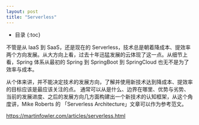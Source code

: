 ```yaml
---
layout: post
title: "Serverless"
---
```


* 目录
{:toc}

不管是从 IaaS 到 SaaS，还是现在的 Serverless，技术总是朝着降成本、提效率两个方向发展。从大方向上看，过去十年迅猛发展的云体现了这一点。从细节上看，Spring 体系从最初的 Spring 到 SpringBoot 到 SpringCloud 也无不是为了效率与成本。

从个体来讲，并不能决定技术的发展方向，了解并使用新技术达到降成本、提效率的目标应该是最应该关注的点。
通常可以从是什么、边界在哪里、优势与劣势、当前的发展进度、之后的发展方向几方面构建出一个新技术的认知框架，从这个角度讲，Mike Roberts 的 「Serverless Architecture」文章可以作为参考范文。

https://martinfowler.com/articles/serverless.html